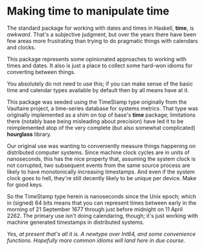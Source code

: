 Making time to manipulate time
==============================

The standard package for working with dates and times in Haskell, **time**, is
_awkward_. That's a subjective judgment, but over the years there have been few
areas more frustrating than trying to do pragmatic things with calendars and
clocks.

This package represents some opinionated approaches to working with times and
dates. It also is just a place to collect some hard-won idioms for converting
between things.

You absolutely do not need to use this; if you can make sense of the basic time
and calendar types available by default then by all means have at it.

This package was seeded using the TimeStamp type originally from the Vaultaire
project, a time-series database for systems metrics. That type was originally
implemented as a shim on top of base's **time** package; limitations there
(notably base being misleading about precision) have led it to be reimplemented
atop of the very complete (but also somewhat complicated) **hourglass**
library.

Our original use was wanting to conveniently measure things happening on
distributed computer systems. Since machine clock cycles are in units of
nanoseconds, this has the nice property that, assuming the system clock is not
corrupted, two subsequent events from the same source process are likely to
have monotonically increasing timestamps. And even if the system clock goes to
hell, they're still decently likely to be unique per device. Make for good
keys.

So the TimeStamp type herein is nanoseconds since the Unix epoch; which in
(signed) 64 bits means that you can represent times between early in the
morning of 21 September 1677 through just before midnight on 11 April 2262. The
primary use isn't doing calendaring, though; it's just working with machine
generated timestamps in distributed systems.

_Yes, at present that's all it is. A newtype over Int64, and some convenience
functions. Hopefully more common idioms will land here in due course._


